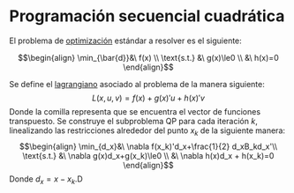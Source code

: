# Programación secuencial cuadrática

El problema de [optimización](Optimizaci%C3%B3n.md) estándar a resolver es el siguiente:

$$\begin{align}
\min_{\bar{d}}&\ f(x) \\
\text{s.t.} &\  g(x)\le0 \\
	 &\ h(x)=0
\end{align}$$

Se define el [lagrangiano](../Funci%C3%B3n%20Lagrangiana.md) asociado al problema de la manera siguiente:
$$L(x,u,v) = f(x) +g(x)'u+h(x)'v$$
Donde la comilla representa que se encuentra el vector de funciones transpuesto. Se construye el subproblema QP para cada iteración $k$, linealizando las restricciones alrededor del punto $x_k$ de la siguiente manera:
$$\begin{align}
\min_{d_x}&\ \nabla f(x_k)'d_x+\frac{1}{2} d_xB_kd_x'\\
\text{s.t.} &\  \nabla g(x)d_x+g(x_k)\le0 \\
	 &\ \nabla h(x)d_x + h(x_k)=0
\end{align}$$
Donde $d_x=x-x_k$.D
